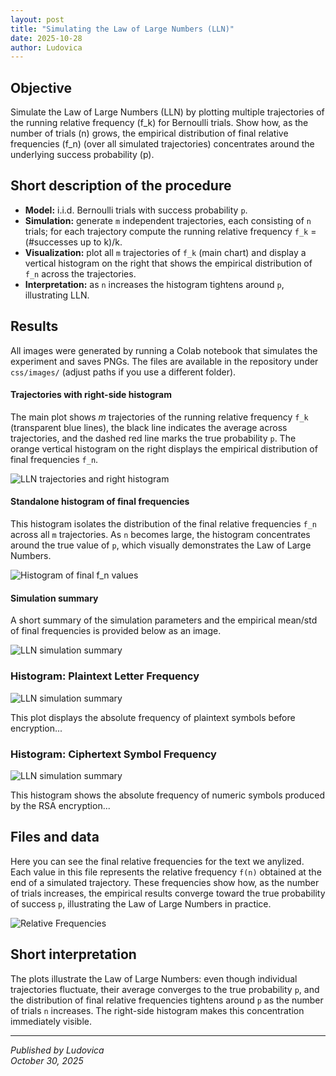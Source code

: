 ```yaml
---
layout: post
title: "Simulating the Law of Large Numbers (LLN)"
date: 2025-10-28
author: Ludovica
---
```


<h2>Objective</h2>

Simulate the Law of Large Numbers (LLN) by plotting multiple trajectories of the running relative frequency \(f_k\) for Bernoulli trials. Show how, as the number of trials \(n\) grows, the empirical distribution of final relative frequencies \(f_n\) (over all simulated trajectories) concentrates around the underlying success probability \(p\).

<h2>Short description of the procedure</h2>

<ul>
  <li><strong>Model:</strong> i.i.d. Bernoulli trials with success probability <code>p</code>.</li>
  <li><strong>Simulation:</strong> generate <code>m</code> independent trajectories, each consisting of <code>n</code> trials; for each trajectory compute the running relative frequency <code>f_k</code> = (#successes up to k)/k.</li>
  <li><strong>Visualization:</strong> plot all <code>m</code> trajectories of <code>f_k</code> (main chart) and display a vertical histogram on the right that shows the empirical distribution of <code>f_n</code> across the trajectories.</li>
  <li><strong>Interpretation:</strong> as <code>n</code> increases the histogram tightens around <code>p</code>, illustrating LLN.</li>
</ul>

<h2>Results</h2>

<p>All images were generated by running a Colab notebook that simulates the experiment and saves PNGs. The files are available in the repository under <code>css/images/</code> (adjust paths if you use a different folder).</p>

<h4>Trajectories with right-side histogram</h4>
<p>
The main plot shows <em>m</em> trajectories of the running relative frequency <code>f_k</code> (transparent blue lines),
the black line indicates the average across trajectories, and the dashed red line marks the true probability <code>p</code>.
The orange vertical histogram on the right displays the empirical distribution of final frequencies <code>f_n</code>.
</p>
<img src="{{ site.baseurl }}/assets/images/hmwk4/lln_trajectories_with_right_hist.png" alt="LLN trajectories and right histogram" class="center-image">

<h4>Standalone histogram of final frequencies</h4>
<p>
This histogram isolates the distribution of the final relative frequencies <code>f_n</code> across all <code>m</code> trajectories.
As <code>n</code> becomes large, the histogram concentrates around the true value of <code>p</code>, which visually demonstrates the Law of Large Numbers.
</p>
<img src="{{ site.baseurl }}/assets/images/hmwk4/lln_hist_only.png" alt="Histogram of final f_n values" class="center-image">

<h4>Simulation summary</h4>
<p>
A short summary of the simulation parameters and the empirical mean/std of final frequencies is provided below as an image.
</p>
<img src="{{ site.baseurl }}/assets/images/hmwk4/lln_summary.png" alt="LLN simulation summary" class="center-image">

<h3>Histogram: Plaintext Letter Frequency</h3>
<img src="{{ site.baseurl }}/assets/images/hmwk4/plain_freq2.png" alt="LLN simulation summary" class="center-image">

<p>
This plot displays the absolute frequency of plaintext symbols before encryption...
</p>

<h3>Histogram: Ciphertext Symbol Frequency</h3>
<img src="{{ site.baseurl }}/assets/images/hmwk4/cipher_freq_1.png" alt="LLN simulation summary" class="center-image">

<p>
This histogram shows the absolute frequency of numeric symbols produced by the RSA encryption...
</p>



<h2>Files and data</h2>

<p>
Here you can see the final relative frequencies for the text we anylized. Each value in this file represents the relative frequency <code>f(n)</code> obtained at the end of a simulated trajectory.  
These frequencies show how, as the number of trials increases, the empirical results converge toward the true probability of success <code>p</code>, illustrating the Law of Large Numbers in practice.
</p>
<img href="{{ site.baseurl }}/assets/images/hmwk4/lln_final_frequencies.csv" alt="Relative Frequencies">



<h2>Short interpretation</h2>

<p>
The plots illustrate the Law of Large Numbers: even though individual trajectories fluctuate, their average converges to the true probability <code>p</code>, and the distribution of final relative frequencies tightens around <code>p</code> as the number of trials <code>n</code> increases. The right-side histogram makes this concentration immediately visible.
</p>

---

*Published by Ludovica*  
*October 30, 2025*
